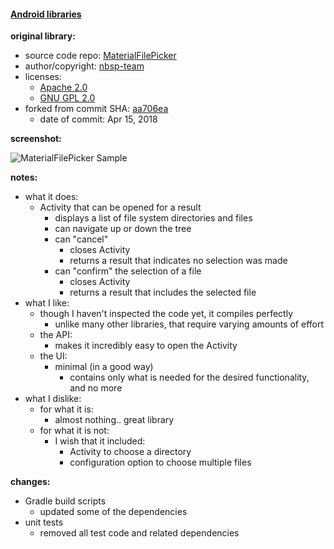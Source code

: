 #### [Android libraries](https://github.com/warren-bank/Android-libraries/tree/nbsp-team/MaterialFilePicker)

__original library:__

* source code repo: [MaterialFilePicker](https://github.com/nbsp-team/MaterialFilePicker)
* author/copyright: [nbsp-team](https://github.com/nbsp-team)
* licenses:
  * [Apache 2.0](https://apache.org/licenses/LICENSE-2.0.txt)
  * [GNU GPL 2.0](https://www.gnu.org/licenses/gpl-2.0.txt)
* forked from commit SHA: [aa706ea](https://github.com/nbsp-team/MaterialFilePicker/tree/aa706eafedbe594b26dd949a55bcff66aec82bf8)
  * date of commit: Apr 15, 2018

__screenshot:__

![MaterialFilePicker Sample](https://i.imgur.com/mjxs05n.png)

__notes:__

* what it does:
  * Activity that can be opened for a result
    * displays a list of file system directories and files
    * can navigate up or down the tree
    * can "cancel"
      * closes Activity
      * returns a result that indicates no selection was made
    * can "confirm" the selection of a file
      * closes Activity
      * returns a result that includes the selected file
* what I like:
  * though I haven't inspected the code yet, it compiles perfectly
    * unlike many other libraries, that require varying amounts of effort
  * the API:
    * makes it incredibly easy to open the Activity
  * the UI:
    * minimal (in a good way)
      * contains only what is needed for the desired functionality, and no more
* what I dislike:
  * for what it is:
    * almost nothing.. great library
  * for what it is not:
    * I wish that it included:
      * Activity to choose a directory
      * configuration option to choose multiple files

__changes:__

* Gradle build scripts
  * updated some of the dependencies
* unit tests
  * removed all test code and related dependencies
